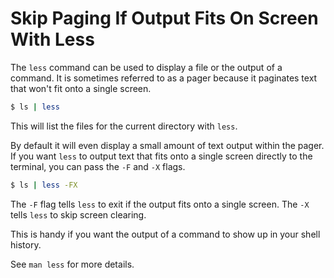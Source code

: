 # Skip Paging If Output Fits On Screen With Less

The `less` command can be used to display a file or the output of a command. It
is sometimes referred to as a pager because it paginates text that won't fit
onto a single screen.

```bash
$ ls | less
```

This will list the files for the current directory with `less`.

By default it will even display a small amount of text output within the pager.
If you want `less` to output text that fits onto a single screen directly to
the terminal, you can pass the `-F` and `-X` flags.

```bash
$ ls | less -FX
```

The `-F` flag tells `less` to exit if the output fits onto a single screen. The
`-X` tells `less` to skip screen clearing.

This is handy if you want the output of a command to show up in your shell
history.

See `man less` for more details.

